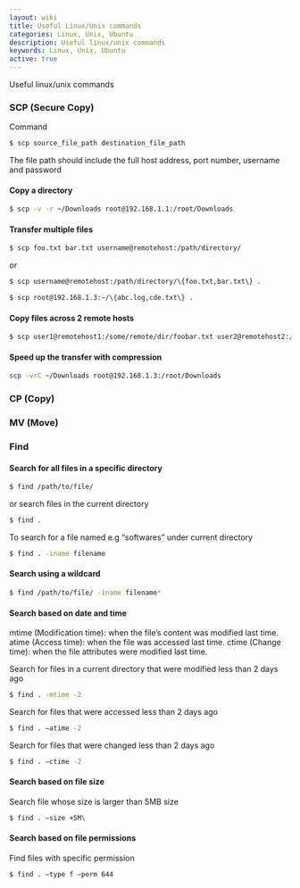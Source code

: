 ```yaml
---
layout: wiki
title: Useful Linux/Unix commands
categories: Linux, Unix, Ubuntu
description: Useful linux/unix commands
keywords: Linux, Unix, Ubuntu
active: true
---
```


Useful linux/unix commands

### SCP (Secure Copy)

Command

```sh
$ scp source_file_path destination_file_path
```

The file path should include the full host address, port number, username and password

#### Copy a directory

```sh
$ scp -v -r ~/Downloads root@192.168.1.1:/root/Downloads
```

#### Transfer multiple files

```sh
$ scp foo.txt bar.txt username@remotehost:/path/directory/
```
or

```sh
$ scp username@remotehost:/path/directory/\{foo.txt,bar.txt\} .

$ scp root@192.168.1.3:~/\{abc.log,cde.txt\} .
```

#### Copy files across 2 remote hosts

```sh
$ scp user1@remotehost1:/some/remote/dir/foobar.txt user2@remotehost2:/some/remote/dir/
```

#### Speed up the transfer with compression

```sh
scp -vrC ~/Downloads root@192.168.1.3:/root/Downloads
```

### CP (Copy)

### MV (Move)

### Find

#### Search for all files in a specific directory

```sh
$ find /path/to/file/
```

or search files in the current directory

```sh
$ find .
```

To search for a file named e.g “softwares” under current directory

```sh
$ find . -iname filename
```

#### Search using a wildcard

```sh
$ find /path/to/file/ -iname filename*
```

#### Search based on date and time

mtime (Modification time): when the file’s content was modified last time.
atime (Access time): when the file was accessed last time.
ctime (Change time): when the file attributes were modified last time.

Search for files in a current directory that were modified less than 2 days ago

```sh
$ find . -mtime -2
```

Search for files that were accessed less than 2 days ago

```sh
$ find . –atime -2
```

Search for files that were changed less than 2 days ago

```sh
$ find . –ctime -2
```

#### Search based on file size

Search file whose size is larger than 5MB size

```sh
$ find . –size +5M\
```

#### Search based on file permissions

Find files with specific permission

```sh
$ find . –type f –perm 644
```



